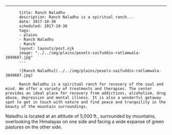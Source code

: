 ---
          title: Ranch Naladhu
          description: Ranch Naladhu is a spiritual ranch...
          date: 2017-10-30
          scheduled: 2017-10-30
          tags:
          - plains
          - Ranch Naladhu
          - Ranch
          layout: layouts/post.njk
          image: "../../img/plains/pexels-saifuddin-ratlamwala-3849687.jpg"
          ---
          
          ![Ranch Naladhu](../../img/plains/pexels-saifuddin-ratlamwala-3849687.jpg)
          
          Ranch Naladhu is a spiritual ranch for recovery of the soul and mind. We offer a variety of treatments and therapies. The center provides an ideal place for recovery from addictions, alcoholism, drug abuse, depression and mental illness. It is also a wonderful getaway spot to get in touch with nature and find peace and tranquility in the beauty of the mountain surroundings.

Naladhu is located at an altitude of 5,000 ft., surrounded by mountains, overlooking the Himalayas on one side and facing a wide expanse of green pastures on the other side.